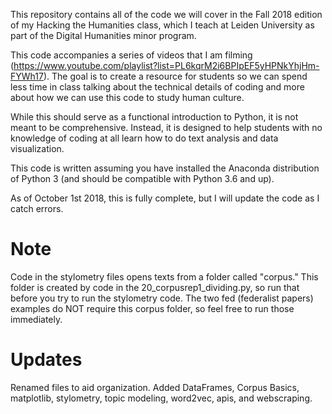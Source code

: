 This repository contains all of the code we will cover in the Fall 2018 edition of my Hacking the Humanities class, which I teach at Leiden University as part of the Digital Humanities minor program.

This code accompanies a series of videos that I am filming (https://www.youtube.com/playlist?list=PL6kqrM2i6BPIpEF5yHPNkYhjHm-FYWh17). The goal is to create a resource for students so we can spend less time in class talking about the technical details of coding and more about how we can use this code to study human culture.

While this should serve as a functional introduction to Python, it is not meant to be comprehensive. Instead, it is designed to help students with no knowledge of coding at all learn how to do text analysis and data visualization.

This code is written assuming you have installed the Anaconda distribution of Python 3 (and should be compatible with Python 3.6 and up).

As of October 1st 2018, this is fully complete, but I will update the code as I catch errors.

# Note
Code in the stylometry files opens texts from a folder called "corpus." This folder is created by code in the 20_corpusrep1_dividing.py, so run that before you try to run the stylometry code. The two fed (federalist papers) examples do NOT require this corpus folder, so feel free to run those immediately.

# Updates
Renamed files to aid organization. Added DataFrames, Corpus Basics, matplotlib, stylometry, topic modeling, word2vec, apis, and webscraping.

